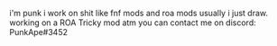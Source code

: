 i'm punk
i work on shit like fnf mods and roa mods
usually i just draw.
working on a ROA Tricky mod atm
you can contact me on discord: PunkApe#3452

